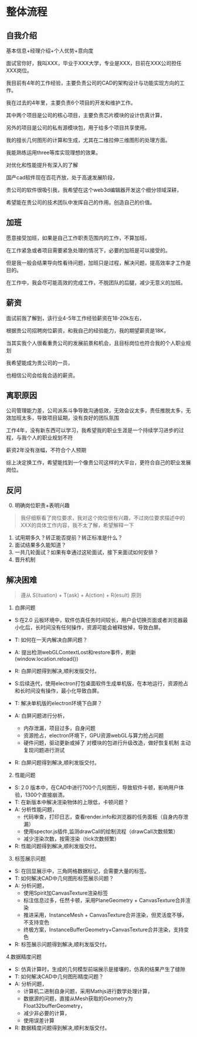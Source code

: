 # 整体流程

## 自我介绍

基本信息+经理介绍+个人优势+意向度

面试官你好，我叫XXX，毕业于XXX大学，专业是XXX，目前在XXX公司担任XXX岗位。

我目前有4年的工作经验，主要负责公司的CAD的架构设计与功能实现方向的工作。

我在过去的4年里，主要负责6个项目的开发和维护工作。

其中两个项目是公司的核心项目，主要负责芯片模块的设计仿真计算，

另外的项目是公司的私有源模块包，用于给多个项目共享使用。

我的擅长几何图形的计算和生成，尤其在二维拉伸三维图形的处理方面。

我能熟练运用three等库实现理想的效果。

对优化和性能提升有深入的了解

国产cad软件现在百花齐放，处于高速发展阶段，

贵公司的软件很吸引我，我希望在这个web3d编辑器开发这个细分领域深耕，

希望能在贵公司的技术团队中发挥自己的作用。创造自己的价值。

## 加班

愿意接受加班，如果是自己工作职责范围内的工作，不算加班，

在工作紧急或者项目需要紧急处理的情况下，必要的加班是可以接受的。

但是我一般会结果导向性看待问题，加班只是过程，解决问题，提高效率才工作是目的。

在工作中，我会尽可能高效的完成工作，不脱团队的后腿，减少无意义的加班。

## 薪资

面试前我了解到，该行业4-5年工作经验薪资在18-20k左右，

根据贵公司招聘岗位薪资，和我自己的经验能力，我的期望薪资是18K，

当其实我个人很看重贵公司的发展前景和机会，且目标岗位也符合我的个人职业规划

我希望能成为贵公司的一员，

也相信公司会给我合适的薪资。

## 离职原因

公司管理能力差，公司派系斗争导致沟通低效，无效会议太多，责任推脱太多，无效加班太多，导致项目延期，没有良好的团队氛围

工作4年，没有新东西可以学习，我希望我的职业生涯是一个持续学习进步的过程，与我个人的职业规划不符

薪资2年没有涨幅，不符合个人预期

综上决定换工作，希望能找到一个像贵公司这样的大平台，更符合自己的职业发展岗位。

## 反问

0. 明确岗位职责+表明兴趣

> 我仔细察看了岗位要求，我对这个岗位很有兴趣，不过岗位要求描述中的XXX的具体工作内容，我不太了解，希望解释一下

1. 试用期多久？转正能否提前？转正标准是什么？
2. 面试结果多久能知道？
3. 一共几轮面试？如果有幸通过这轮面试，接下来面试如何安排？
4. 晋升机制


## 解决困难

> 遵从 S(ituation) + T(ask) + A(ction) + R(esult) 原则

1. 白屏问题
* S:在2.0 云板环境中，软件仿真任务时间较长，用户会切换页面或者浏览器最小化后，长时间没有任何操作，资源可能会被释放掉，导致白屏。
* T: 如何在一天内解决白屏问题？
* A: 提出检测webGLContextLost和restore事件，刷新(window.location.reload())
* R: 白屏问题得到解决,顺利发版交付。

* S:后续迭代，使用electron打包桌面软件生成单机版，在本地运行，资源抢占和长时间没有操作，最小化导致白屏。
* T: 解决单机版的electron环境下白屏？
* A: 白屏问题进行分析，
    * 内存泄漏，项目过多，自身问题
    * 资源抢占，electron环境下，GPU资源webGL与算力抢占问题
    * 硬件问题，驱动更新或掉了
    对模块的包进行升级改造，做好恢复机制
    主动复现问题进行测试
* R: 白屏问题得到解决,顺利发版交付。

2. 性能问题
* S: 2.0 版本中，在CAD中进行700个几何图形，导致软件卡顿，影响用户体验，1300个直接崩溃。
* T: 在新版本中解决渲染物体的上限低，卡顿问题？
* A: 分析性能问题，
    * 代码审查，打印日志，查看render.info和浏览器的任务面板（自身内存泄漏）
    * 使用spector.js插件,监测drawCall的绘制流程（drawCall次数频繁）
    * 减少渲染次数，按需渲染（tick次数频繁）
* R: 性能问题得到解决,顺利发版交付。

3. 标签展示问题
* S: 在回显展示中，三角网格数据标记，会需要大量的标签。
* T: 如何解决CAD中几何图形标签展示问题？
* A: 分析问题，
    * 使用Spirit加CanvasTexture渲染标签
    * 标注信息过多，任然卡顿，采用PlaneGeometry + CanvasTexture合并渲染
    * 推进采用，InstanceMesh + CanvasTexture合并渲染，但灵活度不够，不支持变色
    * 终极方案，InstanceBufferGeometry+CanvasTexture合并渲染，支持变色
* R: 标签展示问题得到解决,顺利发版交付。

4.数据精度问题
* S: 仿真计算时，生成的几何模型前端展示是接壤的，仿真的结果产生了缝隙
* T: 如何解决CAD中几何图形精度问题？
* A: 分析问题，
    * 计算机二进制自身问题，采用Mathjs进行数学处理计算，
    * 数据源的问题，直接从Mesh获取的Geometry为Float32bufferGeometry，
    * 减少非必要的计算，
    * 使用误差计算
* R: 数据精度问题得到解决,顺利发版交付。

